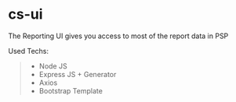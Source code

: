 # cs-ui
The Reporting UI gives you access to most of the report data in PSP

 Used Techs:
>* Node JS
>* Express JS + Generator
>* Axios
>* Bootstrap Template
